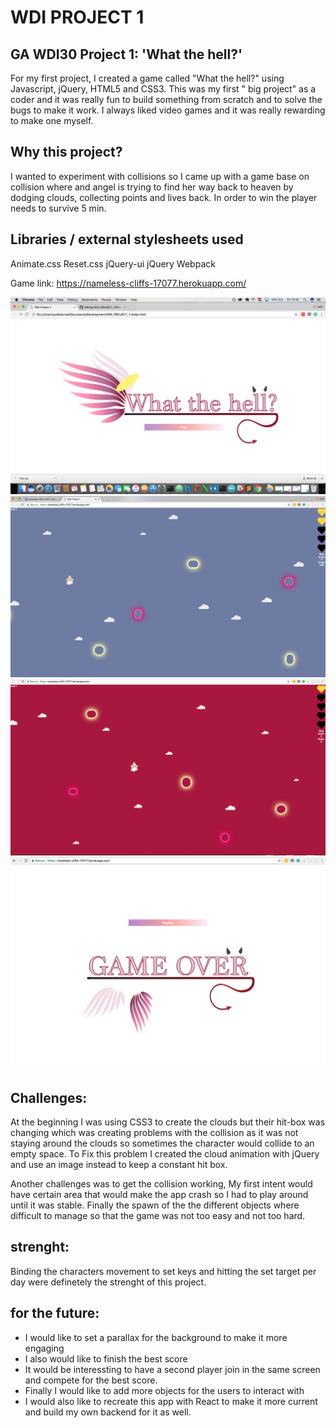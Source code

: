 # WDI PROJECT 1

## GA WDI30 Project 1: 'What the hell?'

For my first project, I created a game called "What the hell?"  using Javascript, jQuery, HTML5 and CSS3. This was my first " big project" as a coder and it was really fun to build something from scratch and to solve the bugs to make it work. I always liked video games and it was really rewarding to make one myself.

## Why this project?

I wanted to experiment with collisions so I came up with a game base on collision where and angel is trying to find her way back to heaven by dodging clouds, collecting points and lives back. In order to win the player needs to survive 5 min. 

## Libraries / external stylesheets used

Animate.css
Reset.css
jQuery-ui
jQuery
Webpack

Game link: [https://nameless-cliffs-17077.herokuapp.com/ ]()

![Initial Sketch](src/assets/start.png)
![screenshot2](src/assets/screenshot1.png)
![Initial Sketch](src/assets/screenshot2.png)
![screenshot1](src/assets/gameover.png)


## Challenges:

At the beginning I was using CSS3 to create the clouds but their hit-box was changing which was creating problems with the collision as it was not staying around the clouds so sometimes the character would collide to an empty space. To Fix this problem I created the cloud animation with jQuery and use an image instead to keep a constant hit box. 

Another challenges was to get the collision working, My first intent would have certain area that would make the app crash so I had to play around until it was stable. 
Finally the spawn of the the different objects where difficult to manage so that the game was not too easy and not too hard.

## strenght:

Binding the characters movement to set keys and hitting the set target per day were definetely the strenght of this project. 

## for the future:


* I would like to set a parallax for the background to make it more engaging
* I also would like to finish the best score
* It would be interessting to have a second player join in the same screen and compete for the best score.
* Finally I would like to add more objects for the users to interact with
* I would also like to recreate this app with React to make it more current and build my own backend for it as well. 